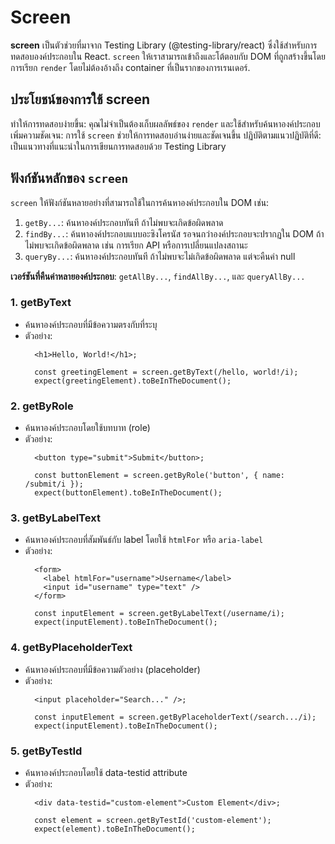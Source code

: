 # Screen

**screen** เป็นตัวช่วยที่มาจาก Testing Library (@testing-library/react) ซึ่งใช้สำหรับการทดสอบองค์ประกอบใน React. `screen` ให้เราสามารถเข้าถึงและโต้ตอบกับ DOM ที่ถูกสร้างขึ้นโดยการเรียก `render` โดยไม่ต้องอ้างถึง container ที่เป็นรากของการเรนเดอร์.

## ประโยชน์ของการใช้ screen
ทำให้การทดสอบง่ายขึ้น: คุณไม่จำเป็นต้องเก็บผลลัพธ์ของ `render` และใช้สำหรับค้นหาองค์ประกอบ
เพิ่มความชัดเจน: การใช้ `screen` ช่วยให้การทดสอบอ่านง่ายและชัดเจนขึ้น
ปฏิบัติตามแนวปฏิบัติที่ดี: เป็นแนวทางที่แนะนำในการเขียนการทดสอบด้วย Testing Library

## ฟังก์ชันหลักของ `screen`
`screen` ให้ฟังก์ชันหลายอย่างที่สามารถใช้ในการค้นหาองค์ประกอบใน DOM เช่น:
  1. `getBy...`: ค้นหาองค์ประกอบทันที ถ้าไม่พบจะเกิดข้อผิดพลาด
  2. `findBy...`: ค้นหาองค์ประกอบแบบอะซิงโครนัส รอจนกว่าองค์ประกอบจะปรากฏใน DOM ถ้าไม่พบจะเกิดข้อผิดพลาด เช่น การเรียก API หรือการเปลี่ยนแปลงสถานะ
  3. `queryBy...`: ค้นหาองค์ประกอบทันที ถ้าไม่พบจะไม่เกิดข้อผิดพลาด แต่จะคืนค่า null

**เวอร์ชันที่คืนค่าหลายองค์ประกอบ**: `getAllBy...`, `findAllBy...`, และ `queryAllBy...`

### 1. getByText
  - ค้นหาองค์ประกอบที่มีข้อความตรงกับที่ระบุ
  - ตัวอย่าง:
    ```tsx
      <h1>Hello, World!</h1>;

      const greetingElement = screen.getByText(/hello, world!/i);
      expect(greetingElement).toBeInTheDocument();
    ```
### 2. getByRole
  - ค้นหาองค์ประกอบโดยใช้บทบาท (role)
  - ตัวอย่าง:
    ```tsx
      <button type="submit">Submit</button>;

      const buttonElement = screen.getByRole('button', { name: /submit/i });
      expect(buttonElement).toBeInTheDocument();
    ```
### 3. getByLabelText
  - ค้นหาองค์ประกอบที่สัมพันธ์กับ label โดยใช้ `htmlFor` หรือ `aria-label`
  - ตัวอย่าง:
    ```tsx
      <form>
        <label htmlFor="username">Username</label>
        <input id="username" type="text" />
      </form>

      const inputElement = screen.getByLabelText(/username/i);
      expect(inputElement).toBeInTheDocument();
    ```
### 4. getByPlaceholderText
  - ค้นหาองค์ประกอบที่มีข้อความตัวอย่าง (placeholder)
  - ตัวอย่าง:
    ```tsx
      <input placeholder="Search..." />;

      const inputElement = screen.getByPlaceholderText(/search.../i);
      expect(inputElement).toBeInTheDocument();
    ```
### 5. getByTestId
  - ค้นหาองค์ประกอบโดยใช้ data-testid attribute
  - ตัวอย่าง:
    ```tsx
      <div data-testid="custom-element">Custom Element</div>;

      const element = screen.getByTestId('custom-element');
      expect(element).toBeInTheDocument();
    ```